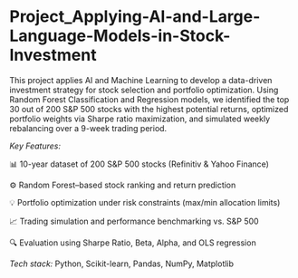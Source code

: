 # Project_Applying-AI-and-Large-Language-Models-in-Stock-Investment

This project applies AI and Machine Learning to develop a data-driven investment strategy for stock selection and portfolio optimization.
Using Random Forest Classification and Regression models, we identified the top 30 out of 200 S&P 500 stocks with the highest potential returns, optimized portfolio weights via Sharpe ratio maximization, and simulated weekly rebalancing over a 9-week trading period.

*Key Features:*

📊 10-year dataset of 200 S&P 500 stocks (Refinitiv & Yahoo Finance)

⚙️ Random Forest–based stock ranking and return prediction

💡 Portfolio optimization under risk constraints (max/min allocation limits)

📈 Trading simulation and performance benchmarking vs. S&P 500

🔍 Evaluation using Sharpe Ratio, Beta, Alpha, and OLS regression

*Tech stack:*
Python, Scikit-learn, Pandas, NumPy, Matplotlib
